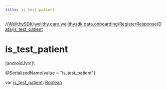 ```yaml
---
title: is_test_patient
---
```

//[WellthySDK](../../../../index.html)/[wellthy.care.wellthysdk.data.onboarding](../../index.html)/[RegisterResponse](../index.html)/[Data](index.html)/[is_test_patient](is_test_patient.html)



# is_test_patient



[androidJvm]\




@SerializedName(value = "is_test_patient")



var [is_test_patient](is_test_patient.html): [Boolean](https://kotlinlang.org/api/latest/jvm/stdlib/kotlin/-boolean/index.html)




